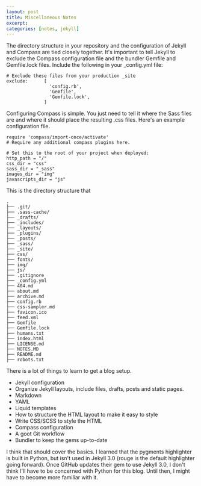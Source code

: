 ```yaml
---
layout: post
title: Miscellaneous Notes
excerpt:
categories: [notes, jekyll]
---
```


The directory structure in your repository and the configuration of Jekyll and Compass are tied closely together. It's important to tell Jekyll to exclude the Compass configuration file and the bundler Gemfile and Gemfile.lock files. Include the following in your _config.yml file:

```
# Exclude these files from your production _site
exclude:      [
                'config.rb',
                'Gemfile',
                'Gemfile.lock',
              ]
```

Configuring Compass is simple. You just need to tell it where the Sass files are and where it should place the resulting .css files. Here's an example configuration file.

```
require 'compass/import-once/activate'
# Require any additional compass plugins here.

# Set this to the root of your project when deployed:
http_path = "/"
css_dir = "css"
sass_dir = "_sass"
images_dir = "img"
javascripts_dir = "js"
```

This is the directory structure that

```
.
├── .git/
├── .sass-cache/
├── _drafts/
├── _includes/
├── _layouts/
├── _plugins/
├── _posts/
├── _sass/
├── _site/
├── css/
├── fonts/
├── img/
├── js/
├── .gitignore
├── _config.yml
├── 404.md
├── about.md
├── archive.md
├── config.rb
├── css-sampler.md
├── favicon.ico
├── feed.xml
├── Gemfile
├── Gemfile.lock
├── humans.txt
├── index.html
├── LICENSE.md
├── NOTES.MD
├── README.md
├── robots.txt
```

There is a lot of things to learn to get a blog setup.

- Jekyll configuration
- Organize Jekyll layouts, include files, drafts, posts and static pages.
- Markdown
- YAML
- Liquid templates
- How to structure the HTML layout to make it easy to style
- Write CSS/SCSS to style the HTML
- Compass configuration
- A goot Git workflow
- Bundler to keep the gems up-to-date

I think that should cover the basics. I learned that the pygments highlighter is built in Python, but isn't used in Jekyll 3.0 (rouge is the default highlighter going forward). Once GitHub updates their gem to use Jekyll 3.0, I don't think I'll have to be concerned with Python for this blog. Until then, I might have to become more familiar with it.
